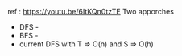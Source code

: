 ref : https://youtu.be/6ItKQn0tzTE
​
Two apporches
​
* DFS -
* BFS -
​
* current DFS with T => O(n) and S => O(h)